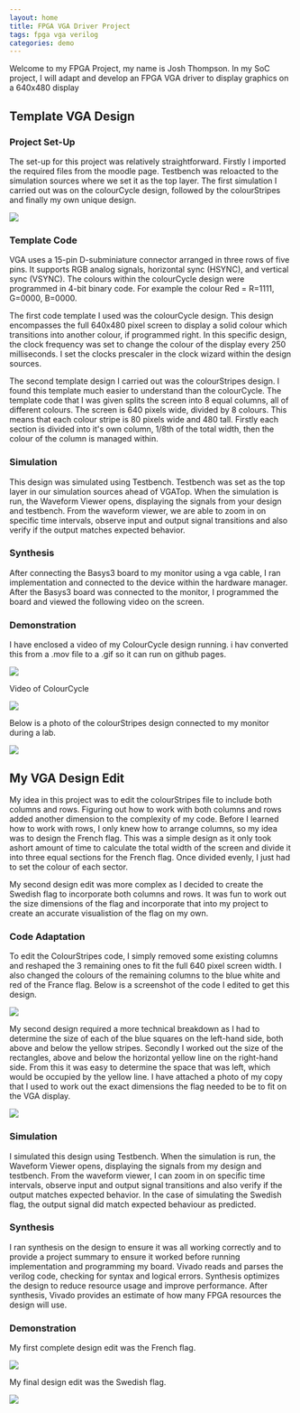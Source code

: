 ```yaml
---
layout: home
title: FPGA VGA Driver Project
tags: fpga vga verilog
categories: demo
---
```


Welcome to my FPGA Project, my name is Josh Thompson. In my SoC project, I will adapt and develop an FPGA VGA driver to display graphics on a 
640x480 display

## **Template VGA Design**
### **Project Set-Up**
The set-up for this project was relatively straightforward. Firstly I imported the required files from the moodle page. Testbench was reloacted to the simulation sources where we set it as the top layer. The first simulation I carried out was on the colourCycle design, followed by the colourStripes and finally my own unique design.

<img src="https://raw.githubusercontent.com/Josh-Thompson2222/FPGAProjectJT/main/docs/assets/images/ProjectSummary.png">


### **Template Code**

VGA uses a 15-pin D-subminiature connector arranged in three rows of five pins. It supports RGB analog signals, horizontal sync (HSYNC), and vertical sync (VSYNC). The colours within the colourCycle design were programmed in 4-bit binary code. For example the colour 
Red = R=1111, G=0000, B=0000. 

The first code template I used was the colourCycle design. This design encompasses the full 640x480 pixel screen to display a solid colour which transitions into another colour, if programmed right. In this specific design, the clock frequency was set to change the colour of the display every 
250 milliseconds. I set the clocks prescaler in the clock wizard within the design sources. 


The second template design I carried out was the colourStripes design. I found this template much easier to understand than the colourCycle. The template code that I was given splits the screen into 8 equal columns, all of different colours. The screen is 640 pixels wide, divided by 8 colours. This means that each colour stripe is 80 pixels wide and 480 tall. Firstly each section is divided into it's own column, 1/8th of the total width, then the colour of the column is managed within.

### **Simulation**
This design was simulated using Testbench. Testbench was set as the top layer in our simulation sources ahead of VGATop. When the simulation is run, the Waveform Viewer opens, displaying the signals from your design and testbench. From the waveform viewer, we are able to zoom in on specific time intervals, observe input and output signal transitions and also verify if the output matches expected behavior.
### **Synthesis**

After connecting the Basys3 board to my monitor using a vga cable, I ran implementation and connected to the device within the hardware manager. After the Basys3 board was connected to the monitor, I programmed the board and viewed the following video on the screen. 

### **Demonstration**
I have enclosed a video of my ColourCycle design running. i hav converted this from a .mov file to a .gif so it can run on github pages.

<img src="https://raw.githubusercontent.com/Josh-Thompson2222/FPGAProjectJT/main/docs/assets/images/FPGAScreenshotColCyc.png">

Video of ColourCycle

<img src="https://raw.githubusercontent.com/Josh-Thompson2222/FPGAProjectJT/main/docs/assets/images/IMG_7630.gif">


Below is a photo of the colourStripes design connected to my monitor during a lab.

<img src="https://raw.githubusercontent.com/Josh-Thompson2222/FPGAProjectJT/main/docs/assets/images/ColourStripesSS.png">

## **My VGA Design Edit**
My idea in this project was to edit the colourStripes file to include both columns and rows. Figuring out how to work with both columns and rows added another dimension to the complexity of my code. Before I learned how to work with rows, I only knew how to arrange columns, so my idea was to design the French flag. This was a simple design as it only took ashort amount of time to calculate the total width of the screen and divide it into three equal sections for the French flag. Once divided evenly, I just had to set the colour of each sector.

My second design edit was more complex as I decided to create the Swedish flag to incorporate both columns and rows. It was fun to work out the size dimensions of the flag and incorporate that into my project to create an accurate visualistion of the flag on my own.
### **Code Adaptation**
To edit the ColourStripes code, I simply removed some existing columns and reshaped the 3 remaining ones to fit the full 640 pixel screen width. I also changed the colours of the remaining columns to the blue white and red of the France flag. Below is a screenshot of the code I edited to get this design.

<img src="https://raw.githubusercontent.com/Josh-Thompson2222/FPGAProjectJT/main/docs/assets/images/ScreenshotFranceFlagFPGA.png">

My second design required a more technical breakdown as I had to determine the size of each of the blue squares on the left-hand side, both above and below the yellow stripes. Secondly I worked out the size of the rectangles, above and below the horizontal yellow line on the right-hand side. From this it was easy to determine the space that was left, which would be occupied by the yellow line. I have attached a photo of my copy that I used to work out the exact dimensions the flag needed to be to fit on the VGA display.  

<img src="https://raw.githubusercontent.com/Josh-Thompson2222/FPGAProjectJT/main/docs/assets/images/IMG_7698%5B1%5D.jpg">

### **Simulation**
I simulated this design using Testbench. When the simulation is run, the Waveform Viewer opens, displaying the signals from my design and testbench. From the waveform viewer, I can zoom in on specific time intervals, observe input and output signal transitions and also verify if the output matches expected behavior. In the case of simulating the Swedish flag, the output signal did match expected behaviour as predicted. 
### **Synthesis**
I ran synthesis on the design to ensure it was all working correctly and to provide a project summary to ensure it worked before running implementation and programming my board. Vivado reads and parses the verilog code, checking for syntax and logical errors. Synthesis optimizes the design to reduce resource usage and improve performance. After synthesis, Vivado provides an estimate of how many FPGA resources the design will use. 
### **Demonstration**
My first complete design edit was the French flag.

<img src="https://raw.githubusercontent.com/Josh-Thompson2222/FPGAProjectJT/main/docs/assets/images/FrenchFlagPhoto.JPG">

My final design edit was the Swedish flag.

<img src="https://raw.githubusercontent.com/Josh-Thompson2222/FPGAProjectJT/main/docs/assets/images/SwedishFlagPhoto.JPG">

